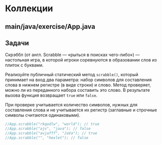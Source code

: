 # Коллекции

## main/java/exercise/App.java

## Задачи

Скрэббл (от англ. Scrabble — «рыться в поисках чего-либо») — настольная игра, в которой игроки соревнуются в образовании слов из плиток с буквами.

Реализуйте публичный статический метод `scrabble()`, который принимает на вход два параметра: набор символов для составления слова в нижнем регистре (в виде строки) и слово. Метод проверяет, можно ли из переданного набора составить это слово. В результате вызова функция возвращает `true` или `false`.

При проверке учитывается количество символов, нужных для составления слова и не учитывается их регистр (заглавные и строчные символы считаются одинаковыми).

```java
//App.scrabble("rkqodlw", "world"); // true
//App.scrabble("ajv", "java"); // false
//App.scrabble("avjafff", "JaVa"); // true
//App.scrabble("", "hexlet"); // false
```

